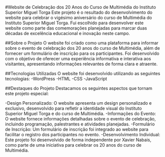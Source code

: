 #Website de Celebração dos 20 Anos do Curso de Multimédia do Instituto Superior Miguel Torga
Este projeto é o resultado do desenvolvimento do website para celebrar o vigésimo aniversário do curso de Multimédia do Instituto Superior Miguel Torga. Fui escolhido para desenvolver este website como parte das comemorações planejadas para marcar duas décadas de excelência educacional e inovação neste campo.

##Sobre o Projeto
O website foi criado como uma plataforma para informar sobre o evento de celebração dos 20 anos do curso de Multimédia, além de fornecer um formulário de inscrição para os participantes. Foi desenvolvido com o objetivo de oferecer uma experiência informativa e interativa aos visitantes, apresentando informações relevantes de forma clara e atraente.

##Tecnologias Utilizadas
O website foi desenvolvido utilizando as seguintes tecnologias:
-WordPress
-HTML
-CSS
-JavaScript

##Destaques do Projeto
Destacamos os seguintes aspectos que tornam este projeto especial:

-Design Personalizado: O website apresenta um design personalizado e exclusivo, desenvolvido para refletir a identidade visual do Instituto Superior Miguel Torga e do curso de Multimédia.
-Informações do Evento: O website fornece informações detalhadas sobre o evento de celebração, incluindo programação, palestrantes e atividades planejadas.
-Formulário de Inscrição: Um formulário de inscrição foi integrado ao website para facilitar o registro dos participantes no evento.
-Desenvolvimento Individual: Este projeto foi desenvolvido de forma independente por Xavier Nabais, como parte de uma iniciativa para celebrar os 20 anos do curso de Multimédia.
